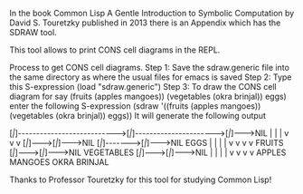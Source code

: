 In the book Common Lisp A Gentle Introduction to Symbolic Computation by David S. Touretzky published in 2013 there is an Appendix which has the SDRAW tool.

This tool allows to print CONS cell diagrams in the REPL.

Process to get CONS cell diagrams.
Step 1: Save the sdraw.generic file into the same directory as where the usual files for emacs is saved
Step 2: Type this S-expression  (load "sdraw.generic")
Step 3: To draw the CONS cell diagram for say (fruits (apples mangoes)) (vegetables (okra brinjal)) eggs) enter the following S-expression (sdraw '((fruits (apples mangoes)) (vegetables (okra brinjal)) eggs))
It will generate the following output


[*|*]--------------------------->[*|*]---------------------->[*|*]--->NIL
 |                                |                           |
 v                                v                           v
[*|*]--->[*|*]--->NIL            [*|*]------->[*|*]--->NIL   EGGS
 |        |                       |            |
 v        v                       v            v
FRUITS   [*|*]--->[*|*]--->NIL   VEGETABLES   [*|*]--->[*|*]--->NIL
          |        |                           |        |
          v        v                           v        v
         APPLES   MANGOES                     OKRA     BRINJAL

Thanks to Professor Touretzky for this tool for studying Common Lisp!
